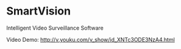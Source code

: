 SmartVision
===========

Intelligent Video Surveillance Software

Video Demo: http://v.youku.com/v_show/id_XNTc3ODE3NzA4.html

